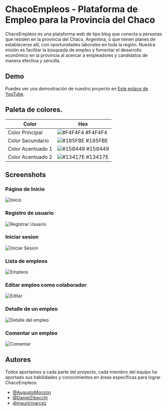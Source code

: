 
# ChacoEmpleos - Plataforma de Empleo para la Provincia del Chaco

ChacoEmpleos es una plataforma web de tipo blog que conecta a personas que residen en la provincia del Chaco, Argentina, o que tienen planes de establecerse allí, con oportunidades laborales en toda la región. Nuestra misión es facilitar la búsqueda de empleo y fomentar el desarrollo económico en la provincia al acercar a empleadores y candidatos de manera efectiva y sencilla.



## Demo

Puedes ver una demostración de nuestro proyecto en [Este enlace de YouTube](https://www.youtube.com/watch?v=d40Tq8GmlAge).

## Paleta de colores.

| Color             | Hex                                                                |
| ----------------- | ------------------------------------------------------------------ |
| Color Principal | ![#F4F4F4](https://via.placeholder.com/10/f4f4f4?text=+) #F4F4F4 |
| Color Secundario | ![#185FBE](https://via.placeholder.com/10/185fbe?text=+) #185FBE |
| Color Acentuado 1 | ![#158449](https://via.placeholder.com/10/158449?text=+) #158449 |
| Color Acentuado 2 | ![#13417E](https://via.placeholder.com/10/13417e?text=+) #13417E |


## Screenshots
### **Página de Inicio**
![Inicio](https://user-images.githubusercontent.com/108899995/258558457-c06b3876-92dd-4b68-9350-64d68ce084d7.png)
### **Registro de usuario**
![Registrar Usuario](https://user-images.githubusercontent.com/108899995/258558343-51a76525-5f2d-4283-b268-32880209443a.png)
### **Iniciar sesion**
![Iniciar Sesion](https://user-images.githubusercontent.com/108899995/258558353-968027cf-e793-49d4-9dde-87c93200a5d8.png)
### **Lista de empleos**
![Empleos](https://user-images.githubusercontent.com/108899995/258558129-c95a82ea-ac8f-4011-9c63-8996e25f76ac.png)
### **Editar empleo como colaborador**
![Editar](https://user-images.githubusercontent.com/108899995/258558372-dc4e4f08-0247-415c-824c-7e714dbb053b.png)
### **Detalle de un empleo**
![Detalle del empleo](https://user-images.githubusercontent.com/108899995/258558394-7c7efe9a-3528-4454-98e5-6c085a9493f3.png)
### **Comentar un empleo**
![Comentar](https://user-images.githubusercontent.com/108899995/258558375-f8362617-e6e4-46a0-806b-bb7d82cfccc1.png)



## Autores
Todos aportamos a cada parte del proyecto, cada miembro del equipo ha aportado sus habilidades y conocimientos en áreas específicas para lograr ChacoEmpleos.

- [@AugustoMonzon](https://github.com/AugustoMonzon)
- [@DanielZibecchi](https://github.com/DanielZibecchi)
- [@mauricioarcez](https://github.com/mauricioarcez)


